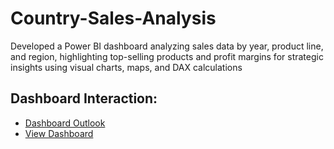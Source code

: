 # Country-Sales-Analysis
Developed a Power BI dashboard analyzing sales data by year, product line, and region, highlighting top-selling products and profit margins for strategic insights using visual charts, maps, and DAX calculations

## Dashboard Interaction:
- <a href="https://github.com/Bharti1004/Country-Sales-Analysis/blob/main/classic_model_dashboard.pbix">Dashboard Outlook</a>
- <a href="https://github.com/Bharti1004/Country-Sales-Analysis/blob/main/dashboard_outlook.png">View Dashboard</a>
